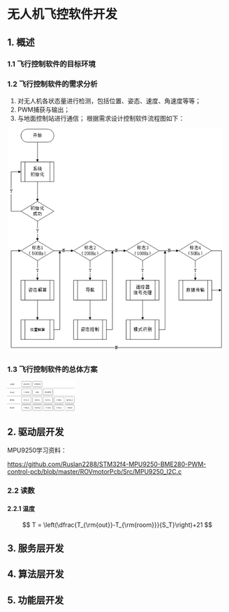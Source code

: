 # 无人机飞控软件开发

## 1. 概述

### 1.1 飞行控制软件的目标环境
### 1.2 飞行控制软件的需求分析

1. 对无人机各状态量进行检测，包括位置、姿态、速度、角速度等等；
2. PWM捕获与输出；
3. 与地面控制站进行通信；
根据需求设计控制软件流程图如下：

<img src="Images/控制流程图.png" alt="控制流程图" style="zoom:80%;" />


### 1.3 飞行控制软件的总体方案

<img src="Images/软件总体结构图.png" alt="软件总体结构图" style="zoom:15%;" />



## 2. 驱动层开发

MPU9250学习资料：

https://github.com/Ruslan2288/STM32f4-MPU9250-BME280-PWM-control-pcb/blob/master/ROVmotorPcb/Src/MPU9250_I2C.c

### 2.2 读数
#### 2.2.1 温度

$$
T = \left(\dfrac{T_{\rm{out}}-T_{\rm{room}}}{S_T}\right)+21
$$



## 3. 服务层开发



## 4. 算法层开发



## 5. 功能层开发

